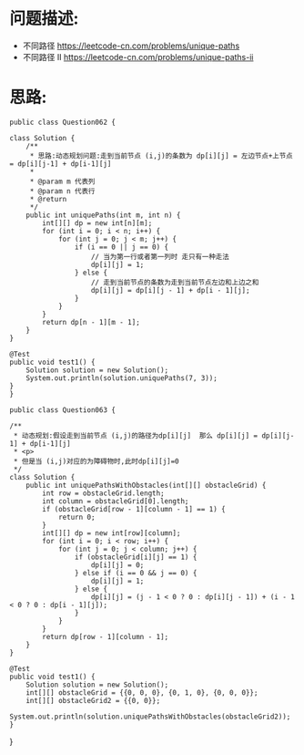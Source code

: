     
# 问题描述:
   - 不同路径 https://leetcode-cn.com/problems/unique-paths
   - 不同路径 II https://leetcode-cn.com/problems/unique-paths-ii
    
# 思路:    
    public class Question062 {

    class Solution {
        /**
         * 思路:动态规划问题:走到当前节点 (i,j)的条数为 dp[i][j] = 左边节点+上节点 = dp[i][j-1] + dp[i-1][j]
         *
         * @param m 代表列
         * @param n 代表行
         * @return
         */
        public int uniquePaths(int m, int n) {
            int[][] dp = new int[n][m];
            for (int i = 0; i < n; i++) {
                for (int j = 0; j < m; j++) {
                    if (i == 0 || j == 0) {
                        // 当为第一行或者第一列时 走只有一种走法
                        dp[i][j] = 1;
                    } else {
                        // 走到当前节点的条数为走到当前节点左边和上边之和
                        dp[i][j] = dp[i][j - 1] + dp[i - 1][j];
                    }
                }
            }
            return dp[n - 1][m - 1];
        }
    }

    @Test
    public void test1() {
        Solution solution = new Solution();
        System.out.println(solution.uniquePaths(7, 3));
    }
    }
    
    public class Question063 {

    /**
     * 动态规划:假设走到当前节点 (i,j)的路径为dp[i][j]  那么 dp[i][j] = dp[i][j-1] + dp[i-1][j]
     * <p>
     * 但是当 (i,j)对应的为障碍物时,此时dp[i][j]=0
     */
    class Solution {
        public int uniquePathsWithObstacles(int[][] obstacleGrid) {
            int row = obstacleGrid.length;
            int column = obstacleGrid[0].length;
            if (obstacleGrid[row - 1][column - 1] == 1) {
                return 0;
            }
            int[][] dp = new int[row][column];
            for (int i = 0; i < row; i++) {
                for (int j = 0; j < column; j++) {
                    if (obstacleGrid[i][j] == 1) {
                        dp[i][j] = 0;
                    } else if (i == 0 && j == 0) {
                        dp[i][j] = 1;
                    } else {
                        dp[i][j] = (j - 1 < 0 ? 0 : dp[i][j - 1]) + (i - 1 < 0 ? 0 : dp[i - 1][j]);
                    }
                }
            }
            return dp[row - 1][column - 1];
        }
    }

    @Test
    public void test1() {
        Solution solution = new Solution();
        int[][] obstacleGrid = {{0, 0, 0}, {0, 1, 0}, {0, 0, 0}};
        int[][] obstacleGrid2 = {{0, 0}};
        System.out.println(solution.uniquePathsWithObstacles(obstacleGrid2));
    }
}
